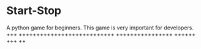 # Start-Stop
A python game for beginners. This game is very important for developers.
+++
+++++++++++++++++++++++++++
++++++++++++++++
++++++
+++
++
